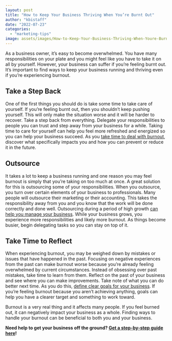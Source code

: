 ```yaml
---
layout: post
title: "How to Keep Your Business Thriving When You’re Burnt Out"
author: "kbistaff"
date: "2022-07-23"
categories: 
  - "marketing-tips"
image: assets/images/How-to-Keep-Your-Business-Thriving-When-Youre-Burnt-Out.jpg
---
```


As a business owner, it’s easy to become overwhelmed. You have many responsibilities on your plate and you might feel like you have to take it on all by yourself. However, your business can suffer if you’re feeling burnt out. It’s important to find ways to keep your business running and thriving even if you’re experiencing burnout.

## **Take a Step Back**

One of the first things you should do is take some time to take care of yourself. If you’re feeling burnt out, then you shouldn’t keep pushing yourself. This will only make the situation worse and it will be harder to recover. Take a step back from everything. Delegate your responsibilities to people you can trust and step away from your business for a while. Taking time to care for yourself can help you feel more refreshed and energized so you can help your business succeed. As you [take time to deal with burnout](https://www.helpguide.org/articles/stress/burnout-prevention-and-recovery.htm), discover what specifically impacts you and how you can prevent or reduce it in the future.

## **Outsource**

It takes a lot to keep a business running and one reason you may feel burnout is simply that you’re taking on too much at once. A great solution for this is outsourcing some of your responsibilities. When you outsource, you turn over certain elements of your business to professionals. Many people will outsource their marketing or their accounting. This takes the responsibility away from you and you know that the work will be done correctly and done well. Outsourcing during a period of high growth [can help you manage your business](https://ppmanagement.com/blog/drive-your-business-in-a-new-direction-with-a-business-transformation-consultant/). While your business grows, you experience more responsibilities and likely more burnout. As things become busier, begin delegating tasks so you can stay on top of it.

## **Take Time to Reflect**

When experiencing burnout, you may be weighed down by mistakes or issues that have happened in the past. Focusing on negative experiences from the past can make burnout worse because you’re already feeling overwhelmed by current circumstances. Instead of obsessing over past mistakes, take time to learn from them. Reflect on the past of your business and see where you can make improvements. Take note of what you can do better next time. As you do this, [define clear goals for your business](https://articles.bplans.com/how-to-set-clear-and-actionable-goals-for-your-business/). If you’re feeling burnout because you aren’t achieving anything, goals can help you have a clearer target and something to work toward.

Burnout is a very real thing and it affects many people. If you feel burned out, it can negatively impact your business as a whole. Finding ways to handle your burnout can be beneficial to both you and your business.

**Need help to get your business off the ground? [Get a step-by-step guide here](https://go.katebagoy.com/ebook)!**
